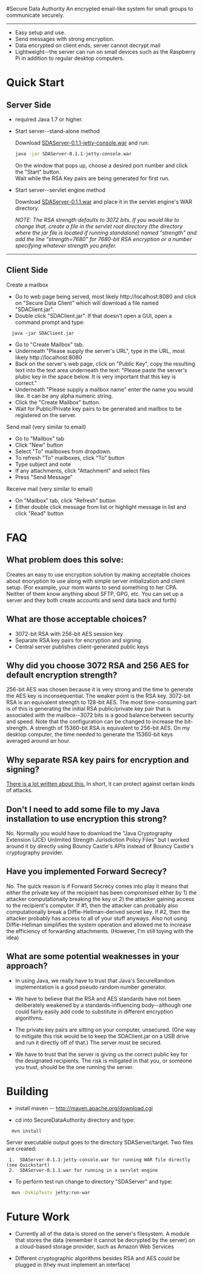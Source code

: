 #Secure Data Authority
An encrypted email-like system for small groups to communicate securely.  

-------------------------

* Easy setup and use.
* Send messages with strong encryption.
* Data encrypted on client ends, server cannot decrypt mail
* Lightweight--the server can run on small devices such as the Raspberry Pi in addition to regular desktop computers.  

# Quick Start
## Server Side
 * required Java 1.7 or higher.
 * Start server--stand-alone method

    Download [SDAServer-0.1.1-jetty-console.war](https://github.com/jasonwalker/SecureDataAuthority/releases/download/0.1.1/SDAServer-0.1.1-jetty-console.war) and run:
    ```sh
    java -jar SDAServer-0.1.1-jetty-console.war
    ```
    On the window that pops up, choose a desired port number and click the "Start" button.  
    Wait while the RSA Key pairs are being generated for first run.
  
 * Start server--servlet engine method

    Download [SDAServer-0.1.1.war](https://github.com/jasonwalker/SecureDataAuthority/releases/download/0.1.1/SDAServer-0.1.1.war) and place it in the servlet engine's WAR directory.

 	
 	_NOTE: The RSA strength defaults to 3072 bits.  If you would like to change that, create a file in the servlet root directory
 	(the directory where the jar file is located if running standalone) named "strength" and add the line "strength=7680" for 
 	7680-bit RSA encryption or a number specifying whatever strength you prefer._

-----
## Client Side

Create a mailbox

  * Go to web page being served, most likely http://localhost:8080 and click on "Secure Data Client" which will download
  a file named "SDAClient.jar".
  * Double click "SDAClient.jar".  If that doesn't open a GUI, open a command prompt and type:
```
  java -jar SDAClient.jar
```
  * Go to "Create Mailbox" tab.  
  * Underneath "Please supply the server's URL", type in the URL, most likely http://localhost:8080
  * Back on the server's web page, click on "Public Key", copy the resulting text into the text area underneath 
  the text: "Please paste the server's plubic key in the space below.  It is very important that this key is correct."
  * Underneath "Please supply a mailbox name" enter the name you would like.  It can be any alpha numeric string.
  * Click the "Create Mailbox" button.
  * Wait for Public/Private key pairs to be generated and mailbox to be registered on the server.
 
Send mail (very similar to email)

  * Go to "Mailbox" tab
  * Click "New" button
  * Select "To" mailboxes from dropdown.
  * To refresh "To" mailboxes, click "To" button
  * Type subject and note
  * If any attachments, click "Attachment" and select files
  * Press "Send Message"

Receive mail (very similar to email)

  * On "Mailbox" tab, click "Refresh" button
  * Either double click message from list or highlight message in list and click "Read" button
  
# FAQ

## What problem does this solve:

Creates an easy to use encryption solution by making acceptable choices about encryption to use along with simple 
server initialization and client setup.  (For example, your mom wants to send something to her CPA.  Neither of
them know anything about SFTP, GPG, etc.  You can set up a server and they both create accounts and send data
back and forth)

## What are those acceptable choices?

 * 3072-bit RSA with 256-bit AES session key  
 * Separate RSA key pairs for encryption and signing
 * Central server publishes client-generated public keys

## Why did you choose 3072 RSA and 256 AES for default encryption strength?

256-bit AES was chosen because it is very strong and the time to generate the AES key is inconsequential.  The
weaker point is the RSA key.  3072-bit RSA is an equivalent strength to 128-bit AES.  The most time-consuming part is of 
this is generating the initial RSA public/private key pair that is associated with the 
mailbox--3072 bits is a good balance between security and speed.  Note that the configuration can be changed to increase
the bit-strength.  A strength of 15360-bit RSA is equivalent to 256-bit AES.  On my desktop computer, the time 
needed to generate the 15360-bit keys averaged around an hour.

## Why separate RSA key pairs for encryption and signing?

[There is a lot written about this.](http://stackexchange.com/search?q=separate+signing+and+encrypting+key) In short, 
it can protect against certain kinds of attacks.

## Don't I need to add some file to my Java installation to use encryption this strong?

No.  Normally you would have to download the "Java Cryptography Extension (JCE) Unlimited Strength Jurisdiction Policy Files" 
but I worked around it by directly using Bouncy Castle's APIs instead of Bouncy Castle's cryptography provider.

## Have you implemented Forward Secrecy?

No.  The quick reason is if Forward Secrecy comes into play it means that either the private key of the recipient has been compromised
either by 1) the attacker computationally breaking the key or 2) the attacker gaining access to the recipient's computer.
If #1, then the attacker can probably also computationally break a Diffie-Hellman-derived secret key.  If #2, then the
attacker probably has access to all of your stuff anyways.  Also not using Diffie-Hellman simplifies the system operation and 
allowed me to increase the efficiency of forwarding attachments.  (However, I'm still toying with the idea)  

##  What are some potential weaknesses in your approach?

 * In using Java, we really have to trust that Java's SecureRandom implementation is a good pseudo random number generator.

 * We have to believe that the RSA and AES standards have not been deliberately weakened by a standards-influencing 
 body--although one could fairly easily add code to substitute in different encryption algorithms.

 * The private key pairs are sitting on your computer, unsecured.  (One way to mitigate this risk would be to keep 
 the SDAClient.jar on a USB drive and run it directly off of that.)  The server must be secured.

 * We have to trust that the server is giving us the correct public key for the designated recipients.  The
risk is mitigated in that you, or someone you trust, should be the one running the server.

# Building
  * install maven -- http://maven.apache.org/download.cgi
  
  * cd into SecureDataAuthority directory and type:
```sh
  mvn install
```
  Server executable output goes to the directory SDAServer/target.  Two files are created:
  
     1.  SDAServer-0.1.1-jetty-console.war for running WAR file directly (see Quickstart)
     2.  SDAServer-0.1.1.war for running in a servlet engine
  
  * To perform test run change to directory "SDAServer" and type:
```sh
  mvn -DskipTests jetty:run-war
```

# Future Work

 * Currently all of the data is stored on the server's filesystem.  A module that stores the data (remember it cannot be
decrypted by the server) on a cloud-based storage provider, such as Amazon Web Services

 * Different cryptographic algorithms besides RSA and AES could be plugged in (they must implement an interface)

